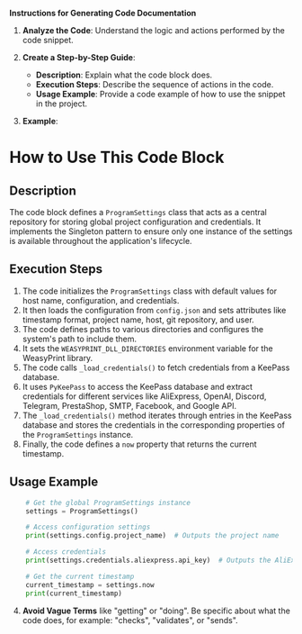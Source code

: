 **Instructions for Generating Code Documentation**

1. **Analyze the Code**: Understand the logic and actions performed by the code snippet.

2. **Create a Step-by-Step Guide**:
    - **Description**: Explain what the code block does.
    - **Execution Steps**: Describe the sequence of actions in the code.
    - **Usage Example**: Provide a code example of how to use the snippet in the project.

3. **Example**:

How to Use This Code Block
=========================================================================================

Description
-------------------------
The code block defines a `ProgramSettings` class that acts as a central repository for storing global project configuration and credentials. It implements the Singleton pattern to ensure only one instance of the settings is available throughout the application's lifecycle. 

Execution Steps
-------------------------
1. The code initializes the `ProgramSettings` class with default values for host name, configuration, and credentials.
2. It then loads the configuration from `config.json` and sets attributes like timestamp format, project name, host, git repository, and user.
3. The code defines paths to various directories and configures the system's path to include them.
4. It sets the `WEASYPRINT_DLL_DIRECTORIES` environment variable for the WeasyPrint library.
5. The code calls `_load_credentials()` to fetch credentials from a KeePass database.
6. It uses `PyKeePass` to access the KeePass database and extract credentials for different services like AliExpress, OpenAI, Discord, Telegram, PrestaShop, SMTP, Facebook, and Google API.
7. The `_load_credentials()` method iterates through entries in the KeePass database and stores the credentials in the corresponding properties of the `ProgramSettings` instance.
8. Finally, the code defines a `now` property that returns the current timestamp.

Usage Example
-------------------------

```python
    # Get the global ProgramSettings instance
    settings = ProgramSettings() 

    # Access configuration settings
    print(settings.config.project_name)  # Outputs the project name

    # Access credentials
    print(settings.credentials.aliexpress.api_key)  # Outputs the AliExpress API key

    # Get the current timestamp
    current_timestamp = settings.now
    print(current_timestamp) 
```

4. **Avoid Vague Terms** like "getting" or "doing". Be specific about what the code does, for example: "checks", "validates", or "sends".